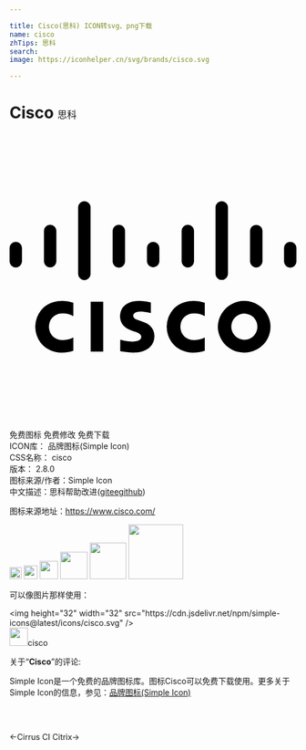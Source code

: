 ```yaml
---

title: Cisco(思科) ICON转svg、png下载
name: cisco
zhTips: 思科
search: 
image: https://iconhelper.cn/svg/brands/cisco.svg

---
```


# Cisco  <small style="font-size: 60%;font-weight: 100">思科</small>

<div id="svg" class="svg-wrap">
<svg xmlns="http://www.w3.org/2000/svg" viewBox="0 0 24 24" role="img"><title>Cisco icon</title><path d="M16.331 18.171V17.06l-.022.01c-.25.121-.522.19-.801.203a1.186 1.186 0 01-.806-.237 1.038 1.038 0 01-.352-.498 1.21 1.21 0 01-.023-.667c.052-.225.178-.426.357-.569.16-.134.355-.218.562-.242a1.85 1.85 0 011.061.198l.024.013v-1.117l-.051-.014a2.862 2.862 0 00-1.011-.132 2.34 2.34 0 00-.903.206c-.287.132-.54.327-.739.571a2.221 2.221 0 00-.04 2.705c.295.378.709.645 1.175.756.491.12 1.006.102 1.487-.052l.082-.023M5.336 18.171V17.06l-.022.01c-.25.121-.522.19-.801.203a1.183 1.183 0 01-.806-.237 1.03 1.03 0 01-.351-.498 1.202 1.202 0 01-.024-.667c.052-.225.177-.426.357-.569.16-.134.355-.218.562-.242a1.85 1.85 0 011.061.198l.024.013v-1.117l-.051-.014a2.862 2.862 0 00-1.011-.132 2.344 2.344 0 00-.903.206 2.08 2.08 0 00-.74.571 2.224 2.224 0 00-.041 2.705 2.11 2.11 0 001.176.756c.491.12 1.005.102 1.487-.052l.083-.023M9.26 17.249l-.004.957.07.012c.22.041.441.069.664.085.195.019.391.022.587.012.187-.014.372-.049.551-.104.21-.06.405-.163.571-.305a1.16 1.16 0 00.333-.478 1.31 1.31 0 00-.007-.96 1.068 1.068 0 00-.298-.414 1.261 1.261 0 00-.438-.255l-.722-.268a.388.388 0 01-.197-.188.245.245 0 01.008-.219.382.382 0 01.154-.142.798.798 0 01.257-.074c.153-.022.308-.021.46.005.18.02.358.051.533.096l.038.008v-.883l-.069-.015a4.749 4.749 0 00-.543-.097 2.844 2.844 0 00-.714-.003c-.3.027-.585.143-.821.33-.16.126-.281.293-.351.484-.104.29-.105.608 0 .899.054.145.14.274.252.381.097.093.207.173.327.236.157.084.324.149.497.195.057.017.114.035.17.054l.085.031.024.01c.084.03.162.078.226.14.045.042.08.094.101.151a.325.325 0 01.001.161.339.339 0 01-.166.198.856.856 0 01-.275.086 2.032 2.032 0 01-.427.021 5.208 5.208 0 01-.557-.074 9.195 9.195 0 01-.287-.067l-.033-.006zm-2.475.995h1.05v-4.167h-1.05v4.167zm12.162-2.936a1.095 1.095 0 011.541.158 1.094 1.094 0 01-.157 1.541l-.017.014a1.096 1.096 0 01-1.367-1.713m-1.525.854a2.193 2.193 0 002.666 2.107 2.139 2.139 0 00.701-3.937 2.207 2.207 0 00-3.367 1.83M22.961 10.728a.52.52 0 001.039 0V9.573a.52.52 0 00-1.039 0v1.155M20.117 10.728a.522.522 0 001.041 0V8.139a.521.521 0 00-1.04 0v2.589M17.231 11.771a.521.521 0 001.039 0V6.17a.52.52 0 00-1.039 0v5.601M14.393 10.728a.521.521 0 001.04 0V8.139a.52.52 0 00-1.039 0v2.589M11.494 10.728a.522.522 0 001.039 0V9.573a.52.52 0 00-1.039 0v1.155M8.624 10.728a.52.52 0 001.039 0V8.139a.52.52 0 00-1.039 0v2.589M5.737 11.771a.52.52 0 001.039 0V6.17a.52.52 0 00-1.039 0v5.601M2.876 10.728a.522.522 0 001.04 0V8.139a.52.52 0 00-1.039 0v2.589M0 10.728a.521.521 0 001.039 0V9.573a.52.52 0 00-1.039 0v1.155"/></svg>
</div>
<detail full-name='cisco'></detail>

<div class="detail-page">
<p>
<span><span class="badge-success badge">免费图标</span> <span class="badge-success badge">免费修改</span>  <span class="badge-success badge">免费下载</span> </span>
<br/>
<span>
ICON库：
<span class="badge-secondary badge">品牌图标(Simple Icon)</span> 
</span>
<br/>
<span>
CSS名称：
<span class="badge-secondary badge">cisco</span> 
</span>

<br/>
<span>
版本：
<span class="badge-secondary badge">2.8.0</span> 
</span>
<br/>
<span>图标来源/作者：<span class="badge-light badge">Simple Icon</span></span> 
<br/>
<span class="zh-detail">中文描述：<span class="badge-primary badge">思科</span><span class="help-link"><span>帮助改进</span>(<a href="https://gitee.com/liuwave/icon-helper/edit/master/json/brands/cisco.json" target="_blank" rel="noopener noreferrer">gitee</a><a href="https://github.com/liuwave/icon-helper/edit/master/json/brands/cisco.json" target="_blank" rel="noopener noreferrer">github</a></span>)</span><br/>
</p>
</div><div class="description description alert alert-light"><p>图标来源地址：<a href="https://www.cisco.com/" target="_blank" rel="noopener noreferrer">https://www.cisco.com/</a></p></div>
<div class="alert alert-dark">
<img height="21" width="21" src="https://cdn.jsdelivr.net/npm/simple-icons@latest/icons/cisco.svg" />
<img height="24" width="24" src="https://cdn.jsdelivr.net/npm/simple-icons@latest/icons/cisco.svg" />
<img height="32" width="32" src="https://cdn.jsdelivr.net/npm/simple-icons@latest/icons/cisco.svg" />
<img height="48" width="48" src="https://cdn.jsdelivr.net/npm/simple-icons@latest/icons/cisco.svg" />
<img height="64" width="64" src="https://cdn.jsdelivr.net/npm/simple-icons@latest/icons/cisco.svg" />
<img height="96" width="96" src="https://cdn.jsdelivr.net/npm/simple-icons@latest/icons/cisco.svg" />

</div>
<div>
  <p>可以像图片那样使用：    
  </p>
  <div class="alert alert-primary" style="font-size: 14px">
    &lt;img height="32" width="32" src="https://cdn.jsdelivr.net/npm/simple-icons@latest/icons/cisco.svg" /&gt;
    <copy-btn content='<img height="32" width="32" src="https://cdn.jsdelivr.net/npm/simple-icons@latest/icons/cisco.svg" />'></copy-btn>
  </div>
  <div class="alert alert-secondary">
    <img height="32" width="32" src="https://cdn.jsdelivr.net/npm/simple-icons@latest/icons/cisco.svg" />cisco
    <copy-btn content="cisco" btn-title="复制图标名称"></copy-btn>
  </div>
</div>
<div class="icon-detail__container">
<p>关于“<b>Cisco</b>”的评论:</p>
</div>
<Vssue title="关于“Cisco”的评论" />
<div><p>Simple Icon是一个免费的品牌图标库。图标Cisco可以免费下载使用。更多关于  Simple Icon的信息，参见：<a target="_blank" href="https://iconhelper.cn/brands.html">品牌图标(Simple Icon)</a>
</p></div>


<div style="padding:2rem 0 " class="page-nav"><p class="inner"><span class="prev">←<router-link to="/icon/cirrus-ci.html">Cirrus CI</router-link></span> <span class="next"><router-link to="/icon/citrix.html">Citrix</router-link>→</span></p></div>
